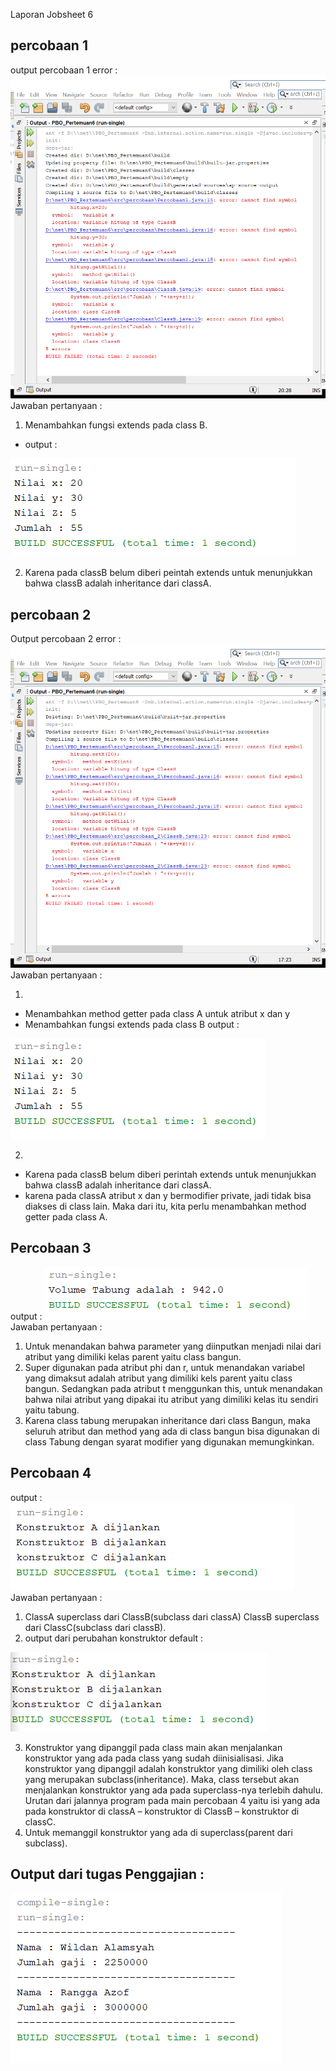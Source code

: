 Laporan Jobsheet 6
## percobaan 1
output percobaan 1 error :
<img src="image/percobaan1.png">
Jawaban pertanyaan :

1.  Menambahkan fungsi extends pada class B.
- output :
<img src="image/output1.1.png">

2. Karena pada classB belum diberi peintah extends untuk menunjukkan bahwa classB adalah inheritance dari classA.

## percobaan 2
Output percobaan 2 error :
<img src="image/percobaan2.png">
Jawaban pertanyaan :

1. 
- Menambahkan method getter pada class A untuk atribut x dan y
 - Menambahkan fungsi extends pada class B
output :
<img src="image/output1.2.png">

2. 
- Karena pada classB belum diberi perintah extends untuk menunjukkan bahwa classB adalah inheritance dari classA.
- karena pada classA atribut x dan y bermodifier private, jadi tidak bisa diakses di class lain. Maka dari itu, kita perlu menambahkan method getter pada class A. 

## Percobaan 3
output :
<img src="image/percobaan3.png">
Jawaban pertanyaan :

1. Untuk menandakan bahwa parameter yang diinputkan menjadi nilai dari atribut yang dimiliki kelas parent yaitu class bangun.
2. Super digunakan pada atribut phi dan r, untuk menandakan variabel yang dimaksut adalah atribut yang dimiliki kels parent yaitu class bangun. Sedangkan pada atribut t menggunkan this, untuk menandakan bahwa nilai atribut yang dipakai itu atribut yang dimiliki kelas itu sendiri yaitu tabung.
3. Karena class tabung merupakan inheritance dari class Bangun, maka seluruh atribut dan method yang ada di class bangun bisa digunakan di class Tabung dengan syarat modifier yang digunakan memungkinkan.
## Percobaan 4
output :
<img src="image/percobaan4.png">
Jawaban pertanyaan :

1. ClassA superclass dari ClassB(subclass dari classA)
ClassB superclass dari ClassC(subclass dari classB).
2. output dari perubahan konstruktor default :
<img src="image/pertanyaan4.2.png">

3. Konstruktor yang dipanggil pada class main akan menjalankan konstruktor yang ada pada class yang sudah diinisialisasi. Jika konstruktor yang dipanggil adalah konstruktor yang dimiliki oleh class yang merupakan subclass(inheritance). Maka, class tersebut akan menjalankan konstruktor yang ada pada superclass-nya terlebih dahulu. Urutan dari jalannya program pada main percobaan 4 yaitu isi yang ada pada konstruktor di classA – konstruktor di ClassB – konstruktor di classC.
4. Untuk memanggil konstruktor yang ada di superclass(parent dari subclass).

## Output dari tugas Penggajian :
<img src="image/outputTugas.png">
